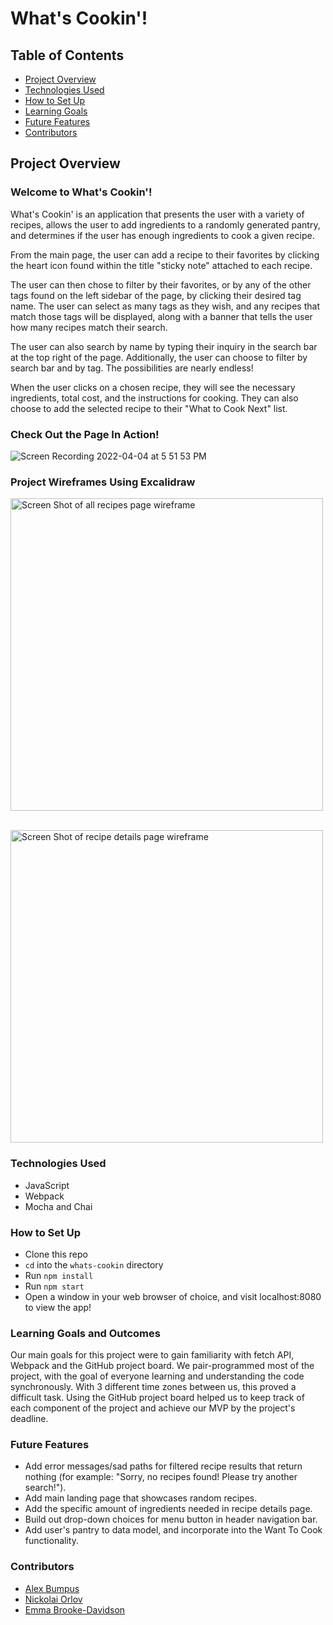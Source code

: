 # What's Cookin'!

## Table of Contents
- [Project Overview](#project-overview)
- [Technologies Used](#technologies-used)
- [How to Set Up](#how-to-set-up)
- [Learning Goals](#learning-goals)
- [Future Features](#future-features)
- [Contributors](#contributors)

## Project Overview

### Welcome to **What's Cookin'**!
What's Cookin' is an application that presents the user with a variety of recipes, allows the user to add ingredients to a randomly generated pantry, and determines if the user has enough ingredients to cook a given recipe.

From the main page, the user can add a recipe to their favorites by clicking the heart icon
found within the title "sticky note" attached to each recipe.

The user can then chose to filter by their favorites, or by any of the other tags found on the left sidebar of the page, by
clicking their desired tag name. The user can select as many tags as they wish, and any recipes that match those tags will be 
displayed, along with a banner that tells the user how many recipes match their search.

The user can also search by name by typing their inquiry in the search bar at the top right of the page. Additionally, the user can choose to filter by search bar and by tag. The possibilities are nearly endless!

 When the user clicks on a chosen recipe, they will see the necessary ingredients, total cost, and the instructions for cooking. They can also choose to add the selected recipe to their "What to Cook Next" list.

### Check Out the Page In Action!
![Screen Recording 2022-04-04 at 5 51 53 PM](https://user-images.githubusercontent.com/93603551/161645897-7d389f5c-df98-4966-8e1a-a5482d122ffc.gif)

### Project Wireframes Using Excalidraw

<img width="500" alt="Screen Shot of all recipes page wireframe" src="https://user-images.githubusercontent.com/93603551/161634405-0ef6e479-cd67-4816-9c02-7d9fd56f86bd.jpeg"><br>

<br>
<img width="500" alt="Screen Shot of recipe details page wireframe" src="https://user-images.githubusercontent.com/93603551/161626977-5ed4625a-c124-4c51-b300-8c46cec55ae9.jpeg">

### Technologies Used

- JavaScript
- Webpack
- Mocha and Chai

### How to Set Up

-  Clone this repo
- `cd` into the `whats-cookin` directory
- Run `npm install`
- Run `npm start`
- Open a window in your web browser of choice, and visit localhost:8080 to view the app!

### Learning Goals and Outcomes
Our main goals for this project were to gain familiarity with fetch API, Webpack and the GitHub project board. We pair-programmed most of the project, with the goal of everyone learning and understanding the code synchronously. With 3 different time zones between us, this proved a difficult task. Using the GitHub project board helped us to keep track of each component of the project and achieve our MVP by the project's deadline.


### Future Features
- Add error messages/sad paths for filtered recipe results that return nothing (for example: "Sorry, no recipes found! Please try another search!").
- Add main landing page that showcases random recipes.
- Add the specific amount of ingredients needed in recipe details page.
- Build out drop-down choices for menu button in header navigation bar.
- Add user's pantry to data model, and incorporate into the Want To Cook functionality.

### Contributors
- [Alex Bumpus](https://github.com/Abumpus1)
- [Nickolai Orlov](https://github.com/orlov-n)
- [Emma Brooke-Davidson](https://github.com/emmacbd)
